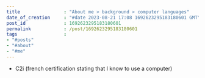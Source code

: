```yaml
---
title                : "About me > background > computer languages"
date_of_creation     : "#date 2023-08-21 17:08 1692623295183180601 GMT"
post_id              : 1692623295183180601
permalink            : /post/1692623295183180601
tags                 : 
- "#posts"
- "#about"
- "#me"
---
```


- C2i (french certification stating that I know to use a computer)